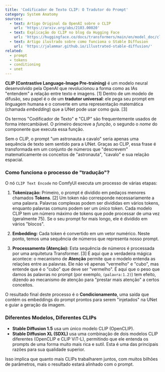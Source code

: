 ```yaml
---
title: 'Codificador de Texto CLIP: O Tradutor do Prompt'
category: System Anatomy
sources:
  - text: Artigo Original da OpenAI sobre o CLIP
    url: 'https://arxiv.org/abs/2103.00020'
  - text: Explicação do CLIP no blog da Hugging Face
    url: 'https://huggingface.co/docs/transformers/main/en/model_doc/clip'
  - text: Artigo ilustrado sobre como funciona o Stable Diffusion
    url: 'https://jalammar.github.io/illustrated-stable-diffusion/'
related:
  - prompt
  - tokens
  - conditioning
  - unet
---
```


**CLIP (Contrastive Language-Image Pre-training)** é um modelo neural desenvolvido pela OpenAI que revolucionou a forma como as IAs "entendem" a relação entre texto e imagens. [1] Dentro de um modelo de difusão, seu papel é o de um **tradutor universal**: ele pega seu prompt em linguagem humana e o converte em uma representação matemática (chamada *embedding*) que a UNet pode usar como guia. [3]

Os termos "Codificador de Texto" e "CLIP" são frequentemente usados de forma intercambiável. O primeiro descreve a *função*, o segundo o *nome* do componente que executa essa função.

Sem o CLIP, o prompt "um astronauta a cavalo" seria apenas uma sequência de texto sem sentido para a UNet. Graças ao CLIP, essa frase é transformada em um conjunto de números que "descrevem" matematicamente os conceitos de "astronauta", "cavalo" e sua relação espacial.

### Como funciona o processo de "tradução"?

O nó `CLIP Text Encode` no ComfyUI executa um processo de várias etapas:

1.  **Tokenização:**
    Primeiro, o prompt é dividido em pedaços menores chamados **Tokens**. [2] Um token não corresponde necessariamente a uma palavra. Palavras complexas podem ser divididas em vários tokens, enquanto palavras comuns podem ser um único token. Cada modelo CLIP tem um número máximo de tokens que pode processar de uma vez (geralmente 75). Se o seu prompt for mais longo, ele é dividido em vários "blocos".

2.  **Embedding:**
    Cada token é convertido em um vetor numérico. Neste ponto, temos uma sequência de números que representa nosso prompt.

3.  **Processamento (Atenção):**
    Esta sequência de números é processada por uma arquitetura Transformer. [3] É aqui que a verdadeira mágica acontece: o mecanismo de **Atenção** permite que o modelo entenda as relações entre as palavras. Ele não vê apenas "vermelho" e "cubo", mas entende que é o "cubo" que deve ser "vermelho". É aqui que o peso que damos às palavras no prompt (por exemplo, `(palavra:1.2)`) tem efeito, dizendo ao mecanismo de atenção para "prestar mais atenção" a certos conceitos.

O resultado final deste processo é o **Condicionamento**, uma saída que contém os embeddings do prompt prontos para serem "injetados" na UNet e guiar a geração da imagem.

### Diferentes Modelos, Diferentes CLIPs

- **Stable Diffusion 1.5** usa um único modelo CLIP (OpenCLIP).
- **Stable Diffusion XL (SDXL)** usa uma combinação de dois modelos CLIP diferentes (OpenCLIP e CLIP ViT-L), permitindo que ele entenda os prompts de uma forma muito mais rica e sutil. Esta é uma das principais razões para sua qualidade superior.

Isso implica que quanto mais CLIPs trabalharem juntos, com muitos bilhões de parâmetros, mais o resultado estará alinhado com o prompt.

